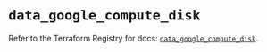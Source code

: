 # `data_google_compute_disk`

Refer to the Terraform Registry for docs: [`data_google_compute_disk`](https://registry.terraform.io/providers/hashicorp/google/6.18.0/docs/data-sources/compute_disk).
